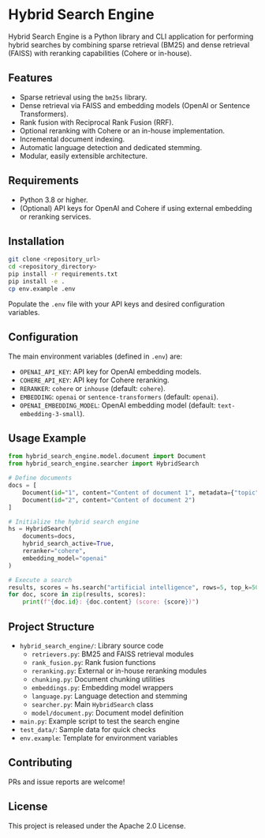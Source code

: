 # Hybrid Search Engine

Hybrid Search Engine is a Python library and CLI application for performing hybrid searches by combining sparse retrieval (BM25) and dense retrieval (FAISS) with reranking capabilities (Cohere or in-house).

## Features

- Sparse retrieval using the `bm25s` library.
- Dense retrieval via FAISS and embedding models (OpenAI or Sentence Transformers).
- Rank fusion with Reciprocal Rank Fusion (RRF).
- Optional reranking with Cohere or an in-house implementation.
- Incremental document indexing.
- Automatic language detection and dedicated stemming.
- Modular, easily extensible architecture.

## Requirements

- Python 3.8 or higher.
- (Optional) API keys for OpenAI and Cohere if using external embedding or reranking services.

## Installation

```bash
git clone <repository_url>
cd <repository_directory>
pip install -r requirements.txt
pip install -e .
cp env.example .env
```

Populate the `.env` file with your API keys and desired configuration variables.

## Configuration

The main environment variables (defined in `.env`) are:

- `OPENAI_API_KEY`: API key for OpenAI embedding models.
- `COHERE_API_KEY`: API key for Cohere reranking.
- `RERANKER`: `cohere` or `inhouse` (default: `cohere`).
- `EMBEDDING`: `openai` or `sentence-transformers` (default: `openai`).
- `OPENAI_EMBEDDING_MODEL`: OpenAI embedding model (default: `text-embedding-3-small`).

## Usage Example

```python
from hybrid_search_engine.model.document import Document
from hybrid_search_engine.searcher import HybridSearch

# Define documents
docs = [
    Document(id="1", content="Content of document 1", metadata={"topic": "AI"}),
    Document(id="2", content="Content of document 2")
]

# Initialize the hybrid search engine
hs = HybridSearch(
    documents=docs,
    hybrid_search_active=True,
    reranker="cohere",
    embedding_model="openai"
)

# Execute a search
results, scores = hs.search("artificial intelligence", rows=5, top_k=50)
for doc, score in zip(results, scores):
    print(f"{doc.id}: {doc.content} (score: {score})")
```

## Project Structure

- `hybrid_search_engine/`: Library source code
  - `retrievers.py`: BM25 and FAISS retrieval modules
  - `rank_fusion.py`: Rank fusion functions
  - `reranking.py`: External or in-house reranking modules
  - `chunking.py`: Document chunking utilities
  - `embeddings.py`: Embedding model wrappers
  - `language.py`: Language detection and stemming
  - `searcher.py`: Main `HybridSearch` class
  - `model/document.py`: Document model definition
- `main.py`: Example script to test the search engine
- `test_data/`: Sample data for quick checks
- `env.example`: Template for environment variables

## Contributing

PRs and issue reports are welcome!

## License

This project is released under the Apache 2.0 License.